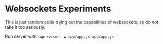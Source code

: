 # Websockets Experiments

This is just random code trying out the capabilities of websockets, so do not take it too seriously!

Run server with `supervisor -w app/app.js app/app.js`
